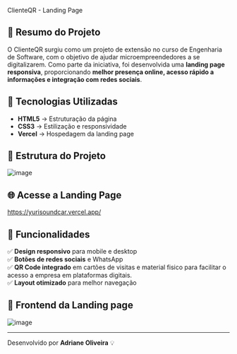  ClienteQR - Landing Page  

## 📌 Resumo do Projeto  
O ClienteQR surgiu como um projeto de extensão no curso de Engenharia de Software, com o objetivo de ajudar microempreendedores a se digitalizarem. Como parte da iniciativa, foi desenvolvida uma **landing page responsiva**, proporcionando **melhor presença online, acesso rápido a informações e integração com redes sociais**.  

## 🚀 Tecnologias Utilizadas  
- **HTML5** → Estruturação da página  
- **CSS3** → Estilização e responsividade  
- **Vercel** → Hospedagem da landing page  

## 📂 Estrutura do Projeto  
![image](https://github.com/user-attachments/assets/422ad720-fbf2-4a47-bc5f-849f94acfbe5)
## 🌐 Acesse a Landing Page 
https://yurisoundcar.vercel.app/


## 🎨 Funcionalidades  
✅ **Design responsivo** para mobile e desktop  
✅ **Botões de redes sociais** e WhatsApp  
✅ **QR Code integrado** em cartões de visitas e material fisico para facilitar o acesso a empresa em plataformas digitais.  
✅ **Layout otimizado** para melhor navegação  

## 📌 Frontend da Landing page  

![image](https://github.com/user-attachments/assets/0efeafe6-a948-4c32-a64c-c3bfdb8f6d45)


---
Desenvolvido por **Adriane Oliveira** 💡
